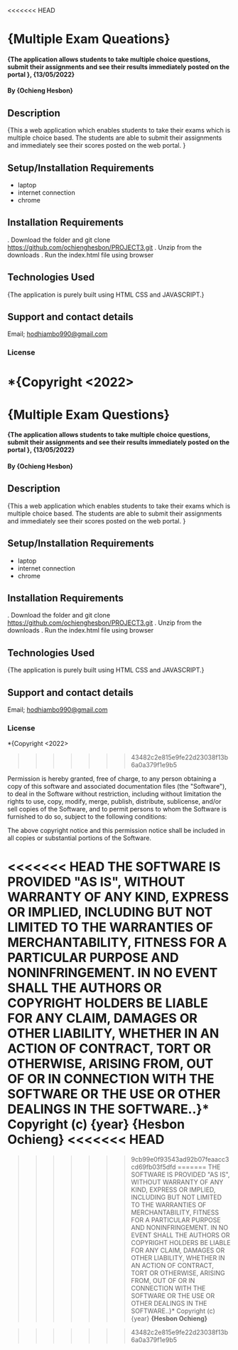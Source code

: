 <<<<<<< HEAD
# {Multiple Exam Queations}

#### {The application allows students to take multiple choice questions, submit their assignments and see their results immediately posted on the portal }, {13/05/2022}

#### By **{Ochieng Hesbon}**

## Description

{This a web application which enables students to take their exams which is multiple choice based. The students are able to submit their assignments and immediately see their scores posted on the web portal. }

## Setup/Installation Requirements

- laptop
- internet connection
- chrome

## Installation Requirements

. Download the folder and git clone https://github.com/ochienghesbon/PROJECT3.git
. Unzip from the downloads
. Run the index.html file using browser

## Technologies Used

{The application is purely built using HTML CSS and JAVASCRIPT.}

## Support and contact details

Email; hodhiambo990@gmail.com

### License

\*{Copyright <2022> <Hesbon Ochieng>
=======
# {Multiple Exam Questions}
#### {The application allows students to take multiple choice questions, submit their assignments and see their results immediately posted on the portal }, {13/05/2022}
#### By **{Ochieng Hesbon}**
## Description
{This a web application which enables students to take their exams which is multiple choice based. The students are able to submit their assignments and immediately see their scores posted on the web portal. }
## Setup/Installation Requirements
* laptop
* internet connection
* chrome
 ## Installation Requirements
 . Download the folder and git clone https://github.com/ochienghesbon/PROJECT3.git
 . Unzip from the downloads 
 . Run the index.html file using browser
 
## Technologies Used
{The application is purely built using HTML CSS and JAVASCRIPT.}
## Support and contact details
 Email; hodhiambo990@gmail.com
    
### License
*{Copyright <2022> <Hesbon Ochieng>
>>>>>>> 43482c2e815e9fe22d23038f13b6a0a379f1e9b5

Permission is hereby granted, free of charge, to any person obtaining a copy of this software and associated documentation files (the "Software"), to deal in the Software without restriction, including without limitation the rights to use, copy, modify, merge, publish, distribute, sublicense, and/or sell copies of the Software, and to permit persons to whom the Software is furnished to do so, subject to the following conditions:

The above copyright notice and this permission notice shall be included in all copies or substantial portions of the Software.

<<<<<<< HEAD
THE SOFTWARE IS PROVIDED "AS IS", WITHOUT WARRANTY OF ANY KIND, EXPRESS OR IMPLIED, INCLUDING BUT NOT LIMITED TO THE WARRANTIES OF MERCHANTABILITY, FITNESS FOR A PARTICULAR PURPOSE AND NONINFRINGEMENT. IN NO EVENT SHALL THE AUTHORS OR COPYRIGHT HOLDERS BE LIABLE FOR ANY CLAIM, DAMAGES OR OTHER LIABILITY, WHETHER IN AN ACTION OF CONTRACT, TORT OR OTHERWISE, ARISING FROM, OUT OF OR IN CONNECTION WITH THE SOFTWARE OR THE USE OR OTHER DEALINGS IN THE SOFTWARE..}\*
Copyright (c) {year} **{Hesbon Ochieng}**
<<<<<<< HEAD
=======

> > > > > > > 9cb99e0f93543ad92b07feaacc3cd69fb03f5dfd
=======
THE SOFTWARE IS PROVIDED "AS IS", WITHOUT WARRANTY OF ANY KIND, EXPRESS OR IMPLIED, INCLUDING BUT NOT LIMITED TO THE WARRANTIES OF MERCHANTABILITY, FITNESS FOR A PARTICULAR PURPOSE AND NONINFRINGEMENT. IN NO EVENT SHALL THE AUTHORS OR COPYRIGHT HOLDERS BE LIABLE FOR ANY CLAIM, DAMAGES OR OTHER LIABILITY, WHETHER IN AN ACTION OF CONTRACT, TORT OR OTHERWISE, ARISING FROM, OUT OF OR IN CONNECTION WITH THE SOFTWARE OR THE USE OR OTHER DEALINGS IN THE SOFTWARE..}*
Copyright (c) {year} **{Hesbon Ochieng}**

>>>>>>> 43482c2e815e9fe22d23038f13b6a0a379f1e9b5
